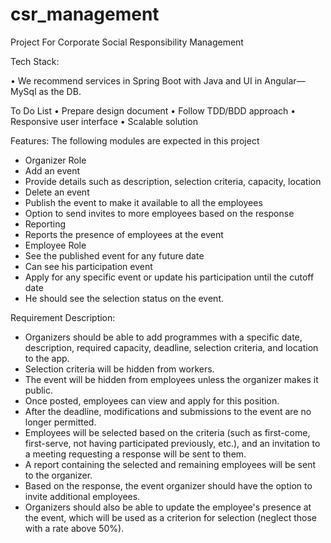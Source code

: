 # csr_management
Project For Corporate Social Responsibility Management 


Tech Stack: 

•	We recommend services in Spring Boot with Java and UI in Angular—MySql as the DB.

To Do List 
•	Prepare design document
•	Follow TDD/BDD approach
•	Responsive user interface
•	Scalable solution


Features: 
The following modules are expected in this project 
-	Organizer Role
-	Add an event
-	Provide details such as description, selection criteria,  capacity, location
-	Delete an event
-	Publish the event to make it available to all the employees
-	Option to send invites to more employees based on the response
-	Reporting 
-	Reports the presence of employees at the event
-	Employee Role
-	See the published event for any future date
-	Can see his participation event
-	Apply for any specific event or update his participation until the cutoff date
-	He should see the selection status on the event.



Requirement Description:
-	Organizers should be able to add programmes with a specific date, description, required capacity, deadline, selection criteria, and location to the app.
-	Selection criteria will be hidden from workers.
-	The event will be hidden from employees unless the organizer makes it public.
- Once posted, employees can view and apply for this position.
-	After the deadline, modifications and submissions to the event are no longer permitted. 
-	Employees will be selected based on the criteria (such as first-come, first-serve, not having participated previously, etc.), and an invitation to a meeting requesting a response will be sent to them.
-	A report containing the selected and remaining employees will be sent to the organizer.
-	Based on the response, the event organizer should have the option to invite additional employees.
-	Organizers should also be able to update the employee's presence at the event, which will be used as a criterion for selection (neglect those with a rate above 50%).
